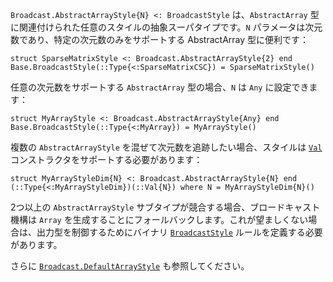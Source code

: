 `Broadcast.AbstractArrayStyle{N} <: BroadcastStyle` は、`AbstractArray` 型に関連付けられた任意のスタイルの抽象スーパタイプです。`N` パラメータは次元数であり、特定の次元数のみをサポートする AbstractArray 型に便利です：

```
struct SparseMatrixStyle <: Broadcast.AbstractArrayStyle{2} end
Base.BroadcastStyle(::Type{<:SparseMatrixCSC}) = SparseMatrixStyle()
```

任意の次元数をサポートする `AbstractArray` 型の場合、`N` は `Any` に設定できます：

```
struct MyArrayStyle <: Broadcast.AbstractArrayStyle{Any} end
Base.BroadcastStyle(::Type{<:MyArray}) = MyArrayStyle()
```

複数の `AbstractArrayStyle` を混ぜて次元数を追跡したい場合、スタイルは [`Val`](@ref) コンストラクタをサポートする必要があります：

```
struct MyArrayStyleDim{N} <: Broadcast.AbstractArrayStyle{N} end
(::Type{<:MyArrayStyleDim})(::Val{N}) where N = MyArrayStyleDim{N}()
```

2つ以上の `AbstractArrayStyle` サブタイプが競合する場合、ブロードキャスト機構は `Array` を生成することにフォールバックします。これが望ましくない場合は、出力型を制御するためにバイナリ [`BroadcastStyle`](@ref) ルールを定義する必要があります。

さらに [`Broadcast.DefaultArrayStyle`](@ref) も参照してください。
